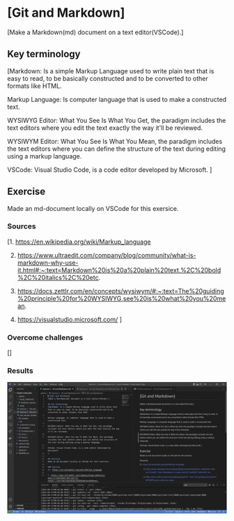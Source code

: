# [Git and Markdown]
[Make a Markdown(md) document on a text editor(VSCode).]

## Key terminology
[Markdown: Is a simple Markup Language used to write plain text that is easy to read, to be basically constructed and to be converted to other formats like HTML.

Markup Language: Is computer language that is used to make a constructed text.

WYSIWYG Editor: What You See Is What You Get, the paradigm includes the text editors where you edit the text exactly the way it'll be reviewed.

WYSIWYM Editor: What You See Is What You Mean, the paradigm includes the text editors where you can define the structure of the text during editing using a markup language.

VSCode: Visual Studio Code, is a code editor developed by Microsoft.
]

## Exercise
Made an md-document locally on VSCode for this exersice.

### Sources
[1. https://en.wikipedia.org/wiki/Markup_language

2. https://www.ultraedit.com/company/blog/community/what-is-markdown-why-use-it.html#:~:text=Markdown%20is%20a%20plain%20text,%2C%20bold%2C%20italics%2C%20etc.

3. https://docs.zettlr.com/en/concepts/wysiwym/#:~:text=The%20guiding%20principle%20for%20WYSIWYG,see%20is%20what%20you%20mean.

4. https://visualstudio.microsoft.com/
]

### Overcome challenges
[]

### Results
![VSCode](https://github.com/Techgrounds-Cloud-9/cloud-9-Atalla90/blob/048bbc1cc99893f916fbe8c865a96ee74af91afc/00_includes/Git/VSCode.png)
